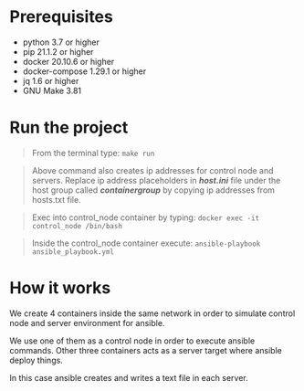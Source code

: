 # Prerequisites
- python 3.7 or higher
- pip 21.1.2 or higher
- docker 20.10.6 or higher
- docker-compose 1.29.1 or higher
- jq 1.6 or higher
- GNU Make 3.81

# Run the project

> From the terminal type:
> `make run`

> Above command also creates ip addresses for control node and servers. Replace ip address placeholders in ***host.ini*** file under the host group called ***containergroup*** by copying ip addresses from hosts.txt file.

> Exec into control_node container by typing:
> `docker exec -it control_node /bin/bash`

> Inside the control_node container execute:
> `ansible-playbook ansible_playbook.yml`

# How it works
We create 4 containers inside the same network in order to simulate control node and server environment for ansible. 

We use one of them as a control node in order to execute ansible commands. Other three containers acts as a server target where ansible deploy things.

In this case ansible creates and writes a text file in each server.